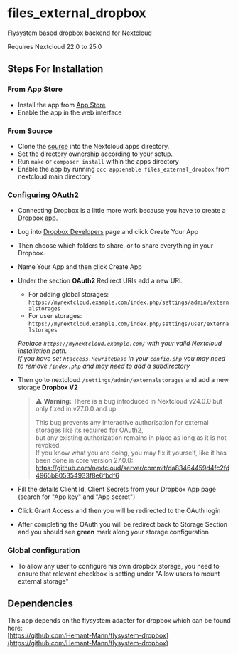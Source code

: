 # files_external_dropbox
Flysystem based dropbox backend for Nextcloud

Requires Nextcloud 22.0 to 25.0

## Steps For Installation
### From App Store
- Install the app from [App Store](https://apps.nextcloud.com/apps/files_external_dropbox)
- Enable the app in the web interface
### From Source
- Clone the [source](https://github.com/DJaeger/files_external_dropbox.git) into the Nextcloud apps directory.
- Set the directory ownership according to your setup.
- Run `make` or `composer install` within the apps directory
- Enable the app by running `occ app:enable files_external_dropbox` from nextcloud main directory
### Configuring OAuth2
- Connecting Dropbox is a little more work because you have to create a Dropbox app.
- Log into [Dropbox Developers](http://www.dropbox.com/developers) page and click Create Your App
- Then choose which folders to share, or to share everything in your Dropbox.
- Name Your App and then click Create App
- Under the section **OAuth2** Redirect URIs add a new URL
  - For adding global storages:<br>
    ```https://mynextcloud.example.com/index.php/settings/admin/externalstorages```
  - For user storages:<br>
    ```https://mynextcloud.example.com/index.php/settings/user/externalstorages```

  _Replace `https://mynextcloud.example.com/` with your valid Nextcloud installation path._<br>
  _If you have set `htaccess.RewriteBase` in your `config.php` you may need to remove `/index.php` and may need to add a subdirectory_
- Then go to nextcloud ```/settings/admin/externalstorages``` and add a new storage **Dropbox V2**
  > :warning: **Warning:** There is a bug introduced in Nextcloud v24.0.0 but only fixed in v27.0.0 and up.
  > 
  > This bug prevents any interactive authorisation for external storages like its required for OAuth2,<br>
  > but any existing authorization remains in place as long as it is not revoked.<br>
  > If you know what you are doing, you may fix it yourself, like it has been done in core version 27.0.0:<br>
  > https://github.com/nextcloud/server/commit/da83464459d4fc2fd4965b805354933f8e6fbdf6
- Fill the details Client Id, Client Secrets from your Dropbox App page (search for "App key" and "App secret")
- Click Grant Access and then you will be redirected to the OAuth login
- After completing the OAuth you will be redirect back to Storage Section and you should see **green** mark along your storage configuration
### Global configuration
- To allow any user to configure his own dropbox storage, you need to ensure that relevant checkbox is setting under "Allow users to mount external storage"

## Dependencies
This app depends on the flysystem adapter for dropbox which can be found here:<br>
[https://github.com/Hemant-Mann/flysystem-dropbox](https://github.com/Hemant-Mann/flysystem-dropbox)
